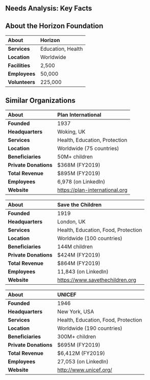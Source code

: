 ## Needs Analysis: Key Facts

## About the Horizon Foundation

| About | Horizon |
| :--- | :--- |
| **Services** | Education, Health |
| **Location** | Worldwide |
| **Facilities** | 2,500 |
| **Employees** | 50,000 |
| **Volunteers** | 225,000 |

## Similar Organizations

| About | Plan International |
| :--- | :--- |
| **Founded** | 1937 |
| **Headquarters** | Woking, UK |
| **Services** | Health, Education, Protection |
| **Location** | Worldwide (75 countries) |
| **Beneficiaries** | 50M+ children |
| **Private Donations** | $368M (FY2019) |
| **Total Revenue** | $895M (FY2019) |
| **Employees** | 6,978 (on LinkedIn) |
| **Website** | https://plan-international.org |

| About | Save the Children |
| :--- | :--- |
| **Founded** | 1919 |
| **Headquarters** | London, UK |
| **Services** | Health, Education, Food, Protection |
| **Location** | Worldwide (100 countries) |
| **Beneficiaries** | 144M children |
| **Private Donations** | $424M (FY2019) |
| **Total Revenue** | $864M (FY2019) |
| **Employees** | 11,843 (on LinkedIn) |
| **Website** | https://www.savethechildren.org |

| About | UNICEF |
| :--- | :--- |
| **Founded** | 1946 |
| **Headquarters** | New York, USA |
| **Services** | Health, Education, Food, Protection |
| **Location** | Worldwide (190 countries) |
| **Beneficiaries** | 300M+ children |
| **Private Donations** | $695M (FY2019) |
| **Total Revenue** | $6,412M (FY2019) |
| **Employees** | 27,053 (on LinkedIn) |
| **Website** | http://www.unicef.org/ |
